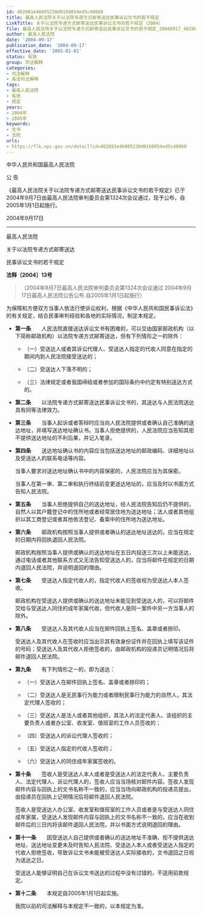 ```yaml
---
id: 402881e46005230d0160054ed5c40068
title: 最高人民法院关于以法院专递方式邮寄送达民事诉讼文书的若干规定
LinkTitle: 关于以法院专递方式邮寄送达民事诉讼文书的若干规定（2004）
file: 最高人民法院关于以法院专递方式邮寄送达民事诉讼文书的若干规定_20040917_402881e46005230d0160054ed5c40068.docx
author: 最高人民法院
date: '2004-09-17'
publication_date: '2004-09-17'
effective_date: '2005-01-01'
status: 有效
group: 司法解释
categories:
- 司法解释
- 高法司法解释
tags:
- 最高人民法院
- 有效
- 规定
years:
- 2004年
- 2005年
keywords:
- 文书
- 法院
urls:
- https://flk.npc.gov.cn/detail?id=402881e46005230d0160054ed5c40068
---
```


中华人民共和国最高人民法院

公 告

《最高人民法院关于以法院专递方式邮寄送达民事诉讼文书的若干规定》已于2004年9月7日由最高人民法院审判委员会第1324次会议通过，现予公布，自2005年1月1日起施行。

2004年9月17日

---

最高人民法院

关于以法院专递方式邮寄送达

民事诉讼文书的若干规定

**法释〔2004〕13号**

> （2004年9月7日最高人民法院审判委员会第1324次会议通过 2004年9月17日最高人民法院公告公布 自2005年1月1日起施行）

为保障和方便双方当事人依法行使诉讼权利，根据《中华人民共和国民事诉讼法》的有关规定，结合民事审判经验和各地的实际情况，制定本规定。

- **第一条**　　人民法院直接送达诉讼文书有困难的，可以交由国家邮政机构（以下简称邮政机构）以法院专递方式邮寄送达，但有下列情形之一的除外：

  - （一）受送达人或者其诉讼代理人、受送达人指定的代收人同意在指定的期间内到人民法院接受送达的；

  - （二）受送达人下落不明的；

  - （三）法律规定或者我国缔结或者参加的国际条约中约定有特别送达方式的。

- **第二条**　　以法院专递方式邮寄送达民事诉讼文书的，其送达与人民法院送达具有同等法律效力。

- **第三条**　　当事人起诉或者答辩时应当向人民法院提供或者确认自己准确的送达地址，并填写送达地址确认书。当事人拒绝提供的，人民法院应当告知其拒不提供送达地址的不利后果，并记入笔录。

- **第四条**　　送达地址确认书的内容应当包括送达地址的邮政编码、详细地址以及受送达人的联系电话等内容。

  当事人要求对送达地址确认书中的内容保密的，人民法院应当为其保密。

  当事人在第一审、第二审和执行终结前变更送达地址的，应当及时以书面方式告知人民法院。

- **第五条**　　当事人拒绝提供自己的送达地址，经人民法院告知后仍不提供的，自然人以其户籍登记中的住所地或者经常居住地为送达地址；法人或者其他组织以其工商登记或者其他依法登记、备案中的住所地为送达地址。

- **第六条**　　邮政机构按照当事人提供或者确认的送达地址送达的，应当在规定的日期内将回执退回人民法院。

  邮政机构按照当事人提供或确认的送达地址在五日内投送三次以上未能送达，通过电话或者其他联系方式又无法告知受送达人的，应当将邮件在规定的日期内退回人民法院，并说明退回的理由。

- **第七条**　　受送达人指定代收人的，指定代收人的签收视为受送达人本人签收。

  邮政机构在受送达人提供或确认的送达地址未能见到受送达人的，可以将邮件交给与受送达人同住的成年家属代收，但代收人是同一案件中另一方当事人的除外。

- **第八条**　　受送达人及其代收人应当在邮件回执上签名、盖章或者捺印。

  受送达人及其代收人在签收时应当出示其有效身份证件并在回执上填写该证件的号码；受送达人及其代收人拒绝签收的，由邮政机构的投递员记明情况后将邮件退回人民法院。

- **第九条**　　有下列情形之一的，即为送达：

  - （一）受送达人在邮件回执上签名、盖章或者捺印的；

  - （二）受送达人是无民事行为能力或者限制民事行为能力的自然人，其法定代理人签收的；

  - （三）受送达人是法人或者其他组织，其法人的法定代表人、该组织的主要负责人或者办公室、收发室、值班室的工作人员签收的；

  - （四）受送达人的诉讼代理人签收的；

  - （五）受送达人指定的代收人签收的；

  - （六）受送达人的同住成年家属签收的。

- **第十条**　　签收人是受送达人本人或者是受送达人的法定代表人、主要负责人、法定代理人、诉讼代理人的，签收人应当当场核对邮件内容。签收人发现邮件内容与回执上的文书名称不一致的，应当当场向邮政机构的投递员提出，由投递员在回执上记明情况后将邮件退回人民法院。

  签收人是受送达人办公室、收发室和值班室的工作人员或者是与受送达人同住成年家属，受送达人发现邮件内容与回执上的文书名称不一致的，应当在收到邮件后的三日内将该邮件退回人民法院，并以书面方式说明退回的理由。

- **第十一条**　　因受送达人自己提供或者确认的送达地址不准确、拒不提供送达地址、送达地址变更未及时告知人民法院、受送达人本人或者受送达人指定的代收人拒绝签收，导致诉讼文书未能被受送达人实际接收的，文书退回之日视为送达之日。

  受送达人能够证明自己在诉讼文书送达的过程中没有过错的，不适用前款规定。

- **第十二条**　　本规定自2005年1月1日起实施。

  我院以前的司法解释与本规定不一致的，以本规定为准。
